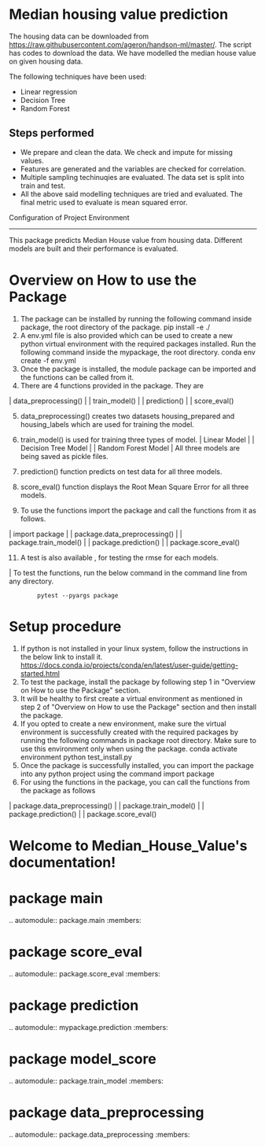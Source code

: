 # Median housing value prediction

The housing data can be downloaded from https://raw.githubusercontent.com/ageron/handson-ml/master/. The script has codes to download the data. We have modelled the median house value on given housing data. 

The following techniques have been used: 

 - Linear regression
 - Decision Tree
 - Random Forest

## Steps performed
 - We prepare and clean the data. We check and impute for missing values.
 - Features are generated and the variables are checked for correlation.
 - Multiple sampling techinuqies are evaluated. The data set is split into train and test.
 - All the above said modelling techniques are tried and evaluated. The final metric used to evaluate is mean squared error.

Configuration of Project Environment
************************************

This package predicts Median House value from housing data. Different models are built and their performance is evaluated.

Overview on How to use the Package
==================================

1. The package can be installed by running the following command inside package, the root directory of the package.
            pip install -e ./
2. A env.yml file is also provided which can be used to create a new python virtual environment with the required packages installed. Run the following command inside the mypackage, the root directory.
            conda env create -f env.yml
3. Once the package is installed, the module package can be imported and the functions can be called from it.
4. There are 4 functions provided in the package. They are

  | data_preprocessing()
  |
  | train_model()
  |
  | prediction()
  |
  | score_eval()

5. data_preprocessing() creates two datasets housing_prepared and housing_labels which are used for training the model.

6. train_model() is used for training three types of model.
   | Linear Model
   |
   | Decision Tree Model
   |
   | Random Forest Model
   |
   All three models are being saved as pickle files.

7. prediction() function predicts on test data for all three models.

8. score_eval() function displays the Root Mean Square Error for all three models.

9. To use the functions import the package and call the functions from it as follows.

  | import package
  |
  | package.data_preprocessing()
  |
  | package.train_model()
  |
  | package.prediction()
  |
  | package.score_eval()

11. A test is also available , for testing the rmse for each models.

  | To test the functions, run the below command in the command line from any directory.

            pytest --pyargs package

Setup procedure
===============

1. If python is not installed in your linux system, follow the instructions in the below link to install it.
   https://docs.conda.io/projects/conda/en/latest/user-guide/getting-started.html
2. To test the package, install the package by following step 1 in "Overview on How to use the Package" section.
3. It will be healthy to first create a virtual environment as mentioned in step 2 of "Overview on How to use the Package" section and then install the package.
4. If you opted to create a new environment, make sure the virtual environment is successfully created with the required packages by running the following commands in package root directory. Make sure to use this environment only when using the package.
            conda activate environment
            python test_install.py
5. Once the package is successfully installed, you can import the package into any python project using the command
            import package
6. For using the functions in the package, you can call the functions from the package as follows

  | package.data_preprocessing()
  |
  | package.train_model()
  |
  | package.prediction()
  |
  | package.score_eval()

Welcome to Median_House_Value's documentation!
==============================================

package main
==============
.. automodule:: package.main
   :members:

package score_eval
===============
.. automodule:: package.score_eval
   :members:

package prediction
====================
.. automodule:: mypackage.prediction
   :members:

package model_score
=====================
.. automodule:: package.train_model
   :members:

package data_preprocessing
====================
.. automodule:: package.data_preprocessing
   :members:
